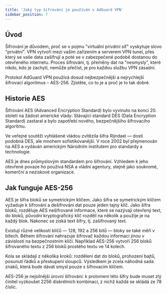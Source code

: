 ```yaml
---
title: 'Jaký typ šifrování je používán v AdGuard VPN'
sidebar_position: 7
---
```


## Úvod

Šifrování je důvodem, proč se v pojmu "virtuální privátní síť" vyskytuje slovo "privátní". VPN vytvoří mezi vaším zařízením a serverem VPN tunel, přes který se vaše data zašifrují a poté se v zabezpečené podobě dostanou do otevřeného internetu. Proces šifrování, tj. přeměny dat na "nesmysly", které nikdo, kdo je zachytí, nemůže přečíst, je pro každou službu VPN zásadní.

Protokol AdGuard VPN používá dosud nejbezpečnější a nejrychlejší šifrovací algoritmus – AES-256. Zjistěte, co to je a proč je to tak dobré.

## Historie AES

Šifrování AES (Advanced Encryption Standard) bylo vyvinuto na konci 20. století na žádost americké vlády: Stávající standard DES (Data Encryption Standard) zastaral a bylo zapotřebí nového, bezpečnějšího šifrovacího algoritmu.

Ve veřejné soutěži vyhlášené vládou zvítězila šifra Rijndael — dosti podobná DES, ale mnohem sofistikovanější. V roce 2002 byl přejmenován na AES a vydáván americkým Národním institutem pro standardy a technologie.

AES je dnes průmyslovým standardem pro šifrování. Vzhledem k jeho otevřené povaze ho používá NSA a vládní agentury, stejně jako soukromé, komerční a neziskové organizace.

## Jak funguje AES-256

AES je šifra bloků se symetrickým klíčem. Jako šifra se symetrickým klíčem vyžaduje k šifrování a dešifrování dat pouze jeden tajný klíč. Jako šifra bloků, rozděluje AES nešifrované informace, které se nazývají otevřený text, do bloků, původní kryptografický klíč rozdělí na několik a použije je na každý blok. Nakonec se získá text šifry, tj. zašifrovaný text.

Existují různé velikosti klíčů — 128, 192 a 256 bitů — bloky se také měří v bitech. Během šifrování nahrazuje šifrovač každou informaci jinou v závislosti na bezpečnostním klíči. Například AES-256 vytvoří 256 bloků šifrovaného textu z 256 bloků prostého textu ve 14 kolech.

Kola se skládají z několika kroků: rozdělení dat do bloků, prohození bajtů, posunutí řádků a přeskupení sloupců. Výsledkem je zcela náhodná sada znaků, která bude dávat smysl pouze s šifrovacím klíčem.

AES-256 je nejsilnější úrovní šifrování: k prolomení této šifry bude muset zlý činitel vyzkoušet 2256 diskrétních kombinací, z nichž každá se skládá ze 78 číslic.
